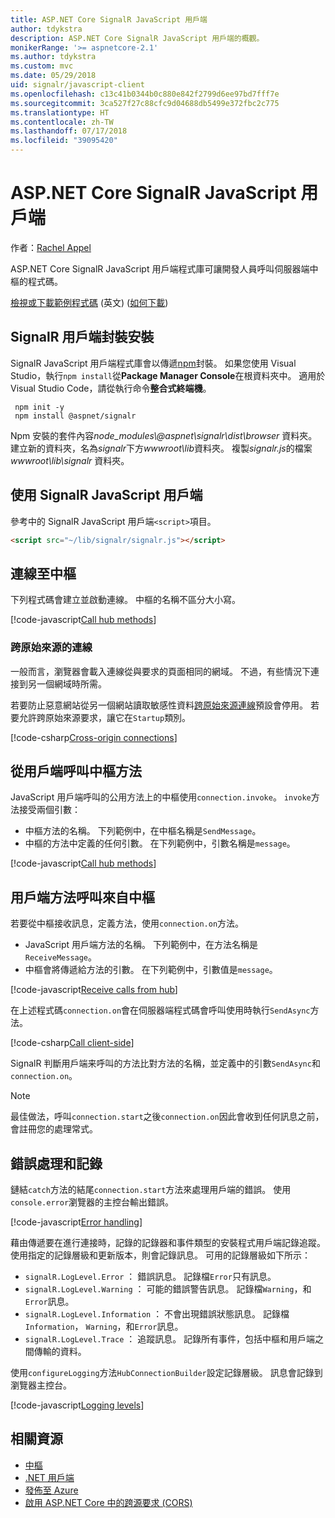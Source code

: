 ```yaml
---
title: ASP.NET Core SignalR JavaScript 用戶端
author: tdykstra
description: ASP.NET Core SignalR JavaScript 用戶端的概觀。
monikerRange: '>= aspnetcore-2.1'
ms.author: tdykstra
ms.custom: mvc
ms.date: 05/29/2018
uid: signalr/javascript-client
ms.openlocfilehash: c13c41b0344b0c880e842f2799d6ee97bd7fff7e
ms.sourcegitcommit: 3ca527f27c88cfc9d04688db5499e372fbc2c775
ms.translationtype: HT
ms.contentlocale: zh-TW
ms.lasthandoff: 07/17/2018
ms.locfileid: "39095420"
---
```

# <a name="aspnet-core-signalr-javascript-client"></a>ASP.NET Core SignalR JavaScript 用戶端

作者：[Rachel Appel](http://twitter.com/rachelappel)

ASP.NET Core SignalR JavaScript 用戶端程式庫可讓開發人員呼叫伺服器端中樞的程式碼。

[檢視或下載範例程式碼](https://github.com/aspnet/Docs/tree/live/aspnetcore/signalr/javascript-client/sample) \(英文\) ([如何下載](xref:tutorials/index#how-to-download-a-sample))

## <a name="install-the-signalr-client-package"></a>SignalR 用戶端封裝安裝

SignalR JavaScript 用戶端程式庫會以傳遞[npm](https://www.npmjs.com/)封裝。 如果您使用 Visual Studio，執行`npm install`從**Package Manager Console**在根資料夾中。 適用於 Visual Studio Code，請從執行命令**整合式終端機**。

  ```console
   npm init -y
   npm install @aspnet/signalr
  ```

Npm 安裝的套件內容*node_modules\\@aspnet\signalr\dist\browser* 資料夾。 建立新的資料夾，名為*signalr*下方*wwwroot\\lib*資料夾。 複製*signalr.js*的檔案 *wwwroot\lib\signalr* 資料夾。

## <a name="use-the-signalr-javascript-client"></a>使用 SignalR JavaScript 用戶端

參考中的 SignalR JavaScript 用戶端`<script>`項目。

```html
<script src="~/lib/signalr/signalr.js"></script>
```

## <a name="connect-to-a-hub"></a>連線至中樞

下列程式碼會建立並啟動連線。 中樞的名稱不區分大小寫。

[!code-javascript[Call hub methods](javascript-client/sample/wwwroot/js/chat.js?range=9-12,28)]

### <a name="cross-origin-connections"></a>跨原始來源的連線

一般而言，瀏覽器會載入連線從與要求的頁面相同的網域。 不過，有些情況下連接到另一個網域時所需。

若要防止惡意網站從另一個網站讀取敏感性資料[跨原始來源連線](xref:security/cors)預設會停用。 若要允許跨原始來源要求，讓它在`Startup`類別。

[!code-csharp[Cross-origin connections](javascript-client/sample/Startup.cs?highlight=29-35,56)]

## <a name="call-hub-methods-from-client"></a>從用戶端呼叫中樞方法

JavaScript 用戶端呼叫的公用方法上的中樞使用`connection.invoke`。 `invoke`方法接受兩個引數：

* 中樞方法的名稱。 下列範例中，在中樞名稱是`SendMessage`。
* 中樞的方法中定義的任何引數。 在下列範例中，引數名稱是`message`。

[!code-javascript[Call hub methods](javascript-client/sample/wwwroot/js/chat.js?range=24)]

## <a name="call-client-methods-from-hub"></a>用戶端方法呼叫來自中樞

若要從中樞接收訊息，定義方法，使用`connection.on`方法。

* JavaScript 用戶端方法的名稱。 下列範例中，在方法名稱是`ReceiveMessage`。
* 中樞會將傳遞給方法的引數。 在下列範例中，引數值是`message`。

[!code-javascript[Receive calls from hub](javascript-client/sample/wwwroot/js/chat.js?range=14-19)]

在上述程式碼`connection.on`會在伺服器端程式碼會呼叫使用時執行`SendAsync`方法。

[!code-csharp[Call client-side](javascript-client/sample/hubs/chathub.cs?range=8-11)]

SignalR 判斷用戶端来呼叫的方法比對方法的名稱，並定義中的引數`SendAsync`和`connection.on`。

> [!NOTE]
> 最佳做法，呼叫`connection.start`之後`connection.on`因此會收到任何訊息之前，會註冊您的處理常式。

## <a name="error-handling-and-logging"></a>錯誤處理和記錄

鏈結`catch`方法的結尾`connection.start`方法來處理用戶端的錯誤。 使用`console.error`瀏覽器的主控台輸出錯誤。

[!code-javascript[Error handling](javascript-client/sample/wwwroot/js/chat.js?range=28)]

藉由傳遞要在進行連接時，記錄的記錄器和事件類型的安裝程式用戶端記錄追蹤。 使用指定的記錄層級和更新版本，則會記錄訊息。 可用的記錄層級如下所示：

* `signalR.LogLevel.Error` ： 錯誤訊息。 記錄檔`Error`只有訊息。
* `signalR.LogLevel.Warning` ： 可能的錯誤警告訊息。 記錄檔`Warning`，和`Error`訊息。
* `signalR.LogLevel.Information` ： 不會出現錯誤狀態訊息。 記錄檔`Information`， `Warning`，和`Error`訊息。
* `signalR.LogLevel.Trace` ： 追蹤訊息。 記錄所有事件，包括中樞和用戶端之間傳輸的資料。

使用`configureLogging`方法`HubConnectionBuilder`設定記錄層級。 訊息會記錄到瀏覽器主控台。

[!code-javascript[Logging levels](javascript-client/sample/wwwroot/js/chat.js?range=9-12)]

## <a name="related-resources"></a>相關資源

* [中樞](xref:signalr/hubs)
* [.NET 用戶端](xref:signalr/dotnet-client)
* [發佈至 Azure](xref:signalr/publish-to-azure-web-app)
* [啟用 ASP.NET Core 中的跨源要求 (CORS)](xref:security/cors)
